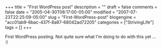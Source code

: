 +++
title = "First WordPress post"
description = ""
draft = false
comments = false
date = "2005-04-30T08:17:00-05:00"
modified = "2007-07-23T22:25:09-05:00"
slug = "First-WordPress-post"
blogengine = "acc01ab9-6bac-437f-8a87-68042ad72205"
categories = ["StrivingLife"]
tags = []
+++

First WordPress posting. Not quite sure what I&#39;m doing to do with this yet ... :)

